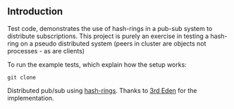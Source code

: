 Introduction
-------------------------

Test code, demonstrates the use of hash-rings in a pub-sub system to distribute subscriptions. This project is purely an exercise in testing a hash-ring on a pseudo distributed system (peers in cluster are objects not processes - as are clients)

To run the example tests, which explain how the setup works:

```
git clone
```

Distributed pub/sub using [hash-rings](https://akshatm.svbtle.com/consistent-hash-rings-theory-and-implementation). Thanks to [3rd Eden](https://github.com/3rd-Eden/node-hashring) for the implementation.